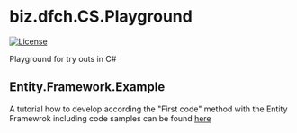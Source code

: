 # biz.dfch.CS.Playground
[![License](https://img.shields.io/badge/license-Apache%20License%202.0-blue.svg)](https://github.com/dfensgmbh/biz.dfch.CS.Playground/blob/master/LICENSE)

Playground for try outs in C#

## Entity.Framework.Example

A tutorial how to develop according the "First code" method with the Entity Framewrok including code samples can be found [here](https://msdn.microsoft.com/de-ch/data/jj193542.aspx)
